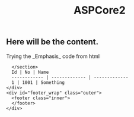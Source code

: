   <head>
    <link rel="stylesheet" type="text/css" href="/ASPCore2/css/primestyle.css">
  </head>
  <body>
    <div id="header_wrap" class="outer">
      <header class="inner">
        <h1 id="project_title">ASPCore2</h1>
      </header>
    </div>
    <div id="main_content_wrap" class="outer">
      <section id="main_content" class="inner">
        <h1>Here will be the content.</h1>
        <div>
          <section>
            Trying the _Emphasis_ code from html
          </section>
        </div>
        

        
      </section>
      Id | No | Name
      ------------ | ------------- | -------------
      1 | 1001 | Something
    </div>
    <div id="footer_wrap" class="outer">
      <footer class="inner">
      </footer>
    </div>
  </body>
